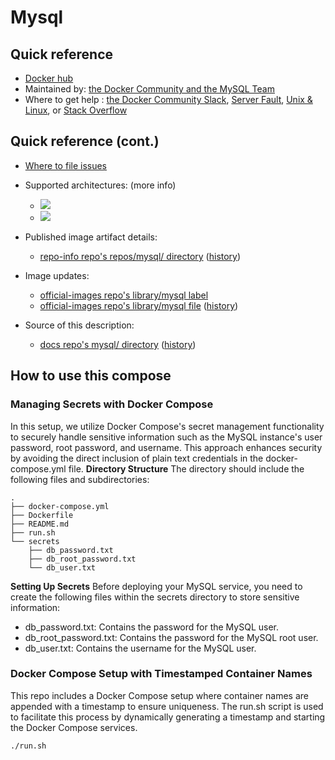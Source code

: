 # Mysql

## Quick reference
- [Docker hub](https://hub.docker.com/_/mysql)
- Maintained by: [the Docker Community and the MySQL Team](https://github.com/docker-library/mysql)
- Where to get help : [the Docker Community Slack](https://communityinviter.com/apps/dockercommunity/docker-community), [Server Fault](https://serverfault.com/help/on-topic), [Unix & Linux](https://unix.stackexchange.com/help/on-topic), or [Stack Overflow](https://stackoverflow.com/help/on-topic)

## Quick reference (cont.)
- [Where to file issues](https://github.com/docker-library/mysql/issues)


- Supported architectures: (more info)
  - ![](https://img.shields.io/badge/arm64-blue)
  - ![](https://img.shields.io/badge/arm64v8-blue)

- Published image artifact details:
  - [repo-info repo's repos/mysql/ directory](https://github.com/docker-library/repo-info/tree/master/repos/mysql) ([history](https://github.com/docker-library/repo-info/commits/master/repos/mysql))

- Image updates:
  - [official-images repo's library/mysql label](https://github.com/docker-library/official-images/issues?q=label%3Alibrary%2Fmysql)
  - [official-images repo's library/mysql file](https://github.com/docker-library/official-images/blob/master/library/mysql) ([history](https://github.com/docker-library/official-images/commits/master/library/mysql))

- Source of this description:
  - [docs repo's mysql/ directory](https://github.com/docker-library/docs/tree/master/mysql) ([history](https://github.com/docker-library/docs/commits/master/mysql))
 
## How to use this compose
### Managing Secrets with Docker Compose
In this setup, we utilize Docker Compose's secret management functionality to securely handle sensitive information such as the MySQL instance's user password, root password, and username. This approach enhances security by avoiding the direct inclusion of plain text credentials in the docker-compose.yml file.
**Directory Structure**
The directory should include the following files and subdirectories:
```
.
├── docker-compose.yml
├── Dockerfile
├── README.md
├── run.sh
└── secrets
    ├── db_password.txt
    ├── db_root_password.txt
    └── db_user.txt
```
**Setting Up Secrets**
Before deploying your MySQL service, you need to create the following files within the secrets directory to store sensitive information:

- db_password.txt: Contains the password for the MySQL user.
- db_root_password.txt: Contains the password for the MySQL root user.
- db_user.txt: Contains the username for the MySQL user.

### Docker Compose Setup with Timestamped Container Names
This repo includes a Docker Compose setup where container names are appended with a timestamp to ensure uniqueness. The run.sh script is used to facilitate this process by dynamically generating a timestamp and starting the Docker Compose services.
```
./run.sh
```
